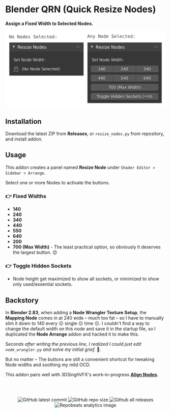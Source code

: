 # Blender QRN (Quick Resize Nodes)

**Assign a Fixed Width to Selected Nodes.**

![Blender QRN Screenshot](https://github.com/don1138/blender-qrn/blob/master/blender-qrn.jpg)

## Installation

Download the latest ZIP from **Releases**, or `resize_nodes.py` from repository, and install addon.

## Usage

This addon creates a panel named **Resize Node** under ``Shader Editor > Sidebar > Arrange``.

Select one or more Nodes to activate the buttons.

### 👉 Fixed Widths
  + **140**
  + **240**
  + **340**
  + **440**
  + **550**
  + **640**
  + **200**
  + **700 (Max Width)** - The least practical option, so obviously it deserves the largest button. 😊

### 👉 Toggle Hidden Sockets
  + Node height get maximized to show all sockets, or minimized to show only used/essential sockets.

## Backstory

In **Blender 2.83**, when adding a **Node Wrangler Texture Setup**, the **Mapping Node** comes in at 240 wide – much too fat – so I have to manually slim it down to 140 every 😖 single 😖 time 😖. I couldn't find a way to change the default width on this node and save it in the startup file, so I duplicated the **Node Arrange** addon and hacked it to make this.

*Seconds after writing the previous line, I realized I could just edit ``node_wrangler.py`` and solve my initial grief.* :facepalm:.

But no matter – The buttons are still a convenient shortcut for tweaking Node widths and soothing my mild OCD.

This addon pairs well with 3DSinghVFX's work-in-progress [**Align Nodes**](https://github.com/3DSinghVFX/align_nodes).

<br><br>

<p align="center">
  <img alt="GitHub latest commit" src="https://img.shields.io/github/last-commit/don1138/blender-qrn">
  <img alt="GitHub repo size" src="https://img.shields.io/github/repo-size/don1138/blender-qrn">
  <img alt="Github all releases" src="https://img.shields.io/github/downloads/don1138/blender-qrn/total.svg"><br>
  <img src="https://repobeats.axiom.co/api/embed/351f5fa19ab389a826f0c22830d40fea54f1d7ca.svg" alt="Repobeats analytics image">
</p>

